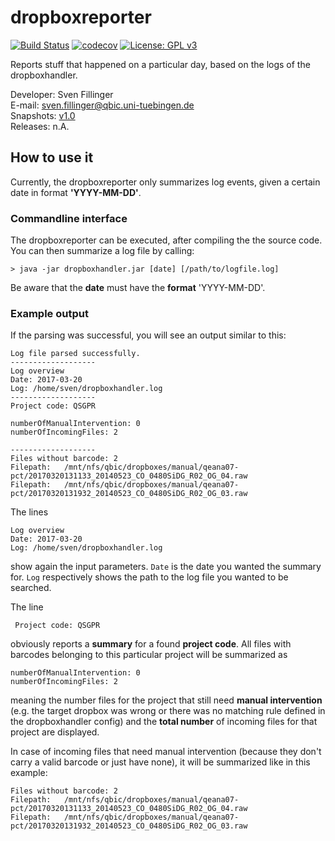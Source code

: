 # dropboxreporter
[![Build Status](https://qbic-intranet.am10.uni-tuebingen.de/jenkins/buildStatus/icon?job=dropboxreporter&build=4)](https://qbic-intranet.am10.uni-tuebingen.de/jenkins/job/dropboxreporter/4/) [![codecov](https://codecov.io/gh/qbicsoftware/dropboxreporter/branch/development/graph/badge.svg)](https://codecov.io/gh/qbicsoftware/dropboxreporter) [![License: GPL v3](https://img.shields.io/badge/License-GPL%20v3-blue.svg)](http://www.gnu.org/licenses/gpl-3.0)

Reports stuff that happened on a particular day, based on the logs of the dropboxhandler.

Developer: Sven Fillinger<br>
E-mail: sven.fillinger@qbic.uni-tuebingen.de<br>
Snapshots: [v1.0](https://peltzer.com.de/nexus/content/repositories/snapshots/life/qbic/dropboxreporter/1.0-SNAPSHOT/)<br>
Releases: n.A.

## How to use it
Currently, the dropboxreporter only summarizes log events, given a certain date in format **'YYYY-MM-DD'**.

### Commandline interface
The dropboxreporter can be executed, after compiling the the source code. You can then summarize a log file by calling:

    > java -jar dropboxhandler.jar [date] [/path/to/logfile.log]

Be aware that the **date** must have the **format** 'YYYY-MM-DD'.

### Example output
If the parsing was successful, you will see an output similar to this:

    Log file parsed successfully.
    -------------------
    Log overview
    Date: 2017-03-20
    Log: /home/sven/dropboxhandler.log
    -------------------
    Project code: QSGPR

    numberOfManualIntervention: 0
    numberOfIncomingFiles: 2

    -------------------
    Files without barcode: 2
    Filepath:	/mnt/nfs/qbic/dropboxes/manual/qeana07-pct/20170320131133_20140523_CO_0480SiDG_R02_OG_04.raw
    Filepath:	/mnt/nfs/qbic/dropboxes/manual/qeana07-pct/20170320131932_20140523_CO_0480SiDG_R02_OG_03.raw
    
The lines 

    Log overview
    Date: 2017-03-20
    Log: /home/sven/dropboxhandler.log
    
show again the input parameters. ```Date``` is the date you wanted the summary for. ```Log``` respectively shows the path to the log file you wanted to be searched.

The line

     Project code: QSGPR

obviously reports a **summary** for a found **project code**. All files with barcodes belonging to this particular project will be summarized as

    numberOfManualIntervention: 0
    numberOfIncomingFiles: 2
    
meaning the number files for the project that still need **manual intervention** (e.g. the target dropbox was wrong or there was no matching rule defined in the dropboxhandler config) and the **total
number** of incoming files for that project are displayed.

In case of incoming files that need manual intervention (because they don't carry a valid barcode or just have none), it will be summarized
like in this example:

    Files without barcode: 2
    Filepath:	/mnt/nfs/qbic/dropboxes/manual/qeana07-pct/20170320131133_20140523_CO_0480SiDG_R02_OG_04.raw
    Filepath:	/mnt/nfs/qbic/dropboxes/manual/qeana07-pct/20170320131932_20140523_CO_0480SiDG_R02_OG_03.raw
 
